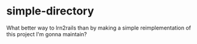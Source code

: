 # simple-directory
What better way to lrn2rails than by making a simple reimplementation of this project I'm gonna maintain?
